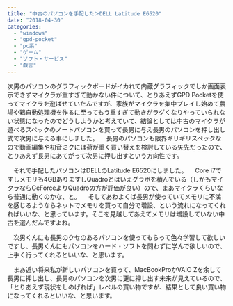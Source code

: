 ```yaml
---
title: "中古のパソコンを手配した＞DELL Latitude E6520"
date: "2018-04-30"
categories: 
  - "windows"
  - "gpd-pocket"
  - "pc系"
  - "ゲーム"
  - "ソフト・サービス"
  - "戯言"
---
```


次男のパソコンのグラフィックボードがイカれて内蔵グラフィックでしか画面表示できずマイクラが重すぎて動かない件について、とりあえずGPD Pocketを使ってマイクラを遊ばせていたんですが、家族がマイクラを集中プレイし始めて農場や鶏自動処理機を作るに至ってもう重すぎて動きがラグくなりやっていられない状態になったのでどうしようかと考えていて、結論としては中古のマイクラが遊べるスペックのノートパソコンを買って長男に与え長男のパソコンを押し出し式で次男に与える事にしました。 　長男のパソコンも限界ギリギリスペックなので動画編集や初音ミクには荷が重く買い替えを検討している矢先だったので、とりあえず長男にあてがって次男に押し出すという方向性です。

　それで手配したパソコンはDELLのLatitude E6520にしました。 　Core i7ですしメモリも4GBありますしQuadroとはいえグラボを積んでいる（しかもマイクラならGeForceよりQuadroの方が評価が良い）ので、まあマイクラくらいなら普通に動くのかな、と。 　そしてあわよくば長男が使っていてメモリに不満を感じるようならネットでメモリを買って自分で増設、という流れになってくれればいいな、と思っています。そこを見越してあえてメモリは増設していない中古を選んだんですよね。

　次男くんにも長男のクセのあるパソコンを使ってもらって色々学習して欲しいですし、長男くんにもパソコンをハード・ソフトを問わずに学んで欲しいので、上手く行ってくれるといいな、と思います。

　まあ近い将来私が新しいパソコンを買って、MacBookProかVAIO Zを余して長男に押し出し、長男のパソコンを次男に更に押し出す未来が見えているので、「とりあえず現状をしのげれば」レベルの買い物ですが、結果として良い買い物になってくれるといいな、と思います。
